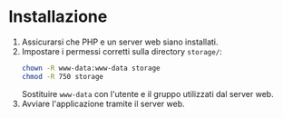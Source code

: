 # Installazione

1. Assicurarsi che PHP e un server web siano installati.
2. Impostare i permessi corretti sulla directory `storage/`:
   ```bash
   chown -R www-data:www-data storage
   chmod -R 750 storage
   ```
   Sostituire `www-data` con l'utente e il gruppo utilizzati dal server web.
3. Avviare l'applicazione tramite il server web.